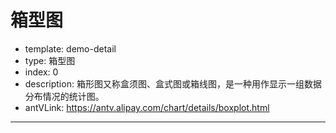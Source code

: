 # 箱型图

- template: demo-detail
- type: 箱型图
- index: 0
- description: 箱形图又称盒须图、盒式图或箱线图，是一种用作显示一组数据分布情况的统计图。
- antVLink: https://antv.alipay.com/chart/details/boxplot.html

----

<script>
$.getJSON('../../static/data/iris_flower_data.json', function(data) {
  var Stat = G2.Stat;
  var Util = G2.Util;
  var Frame = G2.Frame;
  var frame = new Frame(data);
  frame = Frame.combinColumns(frame,['萼片长度','萼片宽度','花瓣长度','花瓣宽度'],'value','type','品种');

  var chart = new G2.Chart({
    id: 'c1',
    width : 1000,
    height : 500,
    plotCfg: {
      margin: [80, 120]
    }
  });
  chart.source(frame);
  chart.facet(['品种']);
  chart.schema().position(Stat.bin.quantile.letter('type*value')).color('品种').shape('box');
  chart.render();
  chart.on('tooltipchange', function(ev){
    var items = ev.items;
    var origin = items[0];
    var values = origin.point._origin.value;
    items.splice(0); // 清空
    items.push(Util.mix({}, origin, {
      name: '最小值',
      value: values[0].toFixed(2)
    }));
    items.push(Util.mix({}, origin, {
      name: '下四分位数',
      value: values[1].toFixed(2),
    }));
    items.push(Util.mix({}, origin, {
      name: '中位数',
      value: values[2].toFixed(2),
    }));
    items.push(Util.mix({}, origin, {
      name: '上四分位数',
      value: values[3].toFixed(2),
      marker: 'circle'
    }));
    items.push(Util.mix({}, origin, {
      name: '最大值',
      value: values[4].toFixed(2),
      marker: 'circle'
    }));
  });
});
</script>

